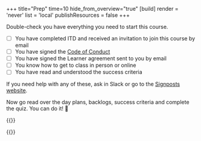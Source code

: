 +++
title="Prep"
time=10
hide_from_overview="true"
[build]
  render = 'never'
  list = 'local'
  publishResources = false
+++

Double-check you have everything you need to start this course.

- [ ] You have completed ITD and received an invitation to join this course by email
- [ ] You have signed the [Code of Conduct](https://codeyourfuture.io/about/code-of-conduct/)
- [ ] You have signed the Learner agreement sent to you by email
- [ ] You know how to get to class in person or online
- [ ] You have read and understood the success criteria

If you need help with any of these, ask in Slack or go to the [Signposts website](https://signposts.codeyourfuture.io/).

Now go read over the day plans, backlogs, success criteria and complete the quiz. You can do it! 🚀

{{<multiple-choice
  question="What time does class start?"
  answers="Any time in the morning | 10am sharp | It's on-demand"
  feedback="No, it's a mistake to be late for class. | Yes, you should be ready to begin at 10am. | No, you must come to class on time."
  correct="1" >}}

{{<multiple-choice
  question="What is the first thing you should do when you come into class?"
  answers="Sign the register | Find a seat | Get a coffee"
    feedback="Yes, sign the register as soon as you come in. | No, you should sign the register first. | No, you should sign the register first."
    correct="0" >}}
